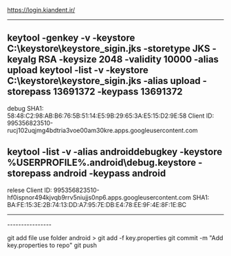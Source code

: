 https://login.kiandent.ir/
 
------------------------------------------------
keytool -genkey -v -keystore C:\keystore\keystore_sigin.jks -storetype JKS -keyalg RSA -keysize 2048 -validity 10000 -alias upload
keytool -list -v -keystore C:\keystore\keystore_sigin.jks -alias upload -storepass 13691372 -keypass 13691372
------------------------------------------------

debug
SHA1: 58:48:C2:98:AB:B6:76:5B:51:14:E5:9B:29:65:3A:E5:15:D2:9E:58
Client ID: 995356823510-rucj102uqjmg4bdtria3voe00am30kre.apps.googleusercontent.com

keytool -list -v -alias androiddebugkey -keystore %USERPROFILE%\.android\debug.keystore -storepass android -keypass android
----------------
relese
Client ID: 995356823510-hf0ispnor494kjvqb9rrv5niujjs0np6.apps.googleusercontent.com
SHA1:  BA:FE:15:3E:2B:74:13:DD:A7:95:7E:DB:E4:78:EE:9F:4E:8F:1E:BC

----------------
<head>
  <meta name="google-signin-client_id" content="995356823510-is9p4904gpthvgvlb3hl66in0ppbakhr.apps.googleusercontent.com">
  <script src="https://accounts.google.com/gsi/client" async defer></script>
</head>
----------------



git add file 
use folder android > git add -f key.properties
git commit -m "Add key.properties to repo"
git push